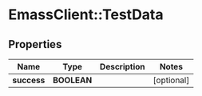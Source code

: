 # EmassClient::TestData

## Properties
Name | Type | Description | Notes
------------ | ------------- | ------------- | -------------
**success** | **BOOLEAN** |  | [optional] 

